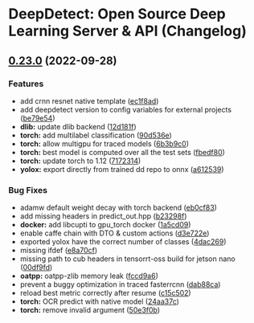 # DeepDetect: Open Source Deep Learning Server & API (Changelog)

## [0.23.0](https://github.com/jolibrain/deepdetect/compare/v0.22.1...v0.23.0) (2022-09-28)


### Features

* add crnn resnet native template ([ec1f8ad](https://github.com/jolibrain/deepdetect/commit/ec1f8ad4640ab4ef9c0109b101b4d1ba1e10f869))
* add deepdetect version to config variables for external projects ([be79e54](https://github.com/jolibrain/deepdetect/commit/be79e543a5f7c73949e1d5fbe97a4d2890548c3c))
* **dlib:** update dlib backend ([12d181f](https://github.com/jolibrain/deepdetect/commit/12d181f5bccbbea9473853475086781f439f29e6))
* **torch:** add multilabel classification ([90d536e](https://github.com/jolibrain/deepdetect/commit/90d536e60bd5a2b748da6f51305df4332d984977))
* **torch:** allow multigpu for traced models ([6b3b9c0](https://github.com/jolibrain/deepdetect/commit/6b3b9c08b2590456cfa19f6344f8569291950bea))
* **torch:** best model is computed over all the test sets ([fbedf80](https://github.com/jolibrain/deepdetect/commit/fbedf80605a8228424a39b7ce99ed2635572e20f))
* **torch:** update torch to 1.12 ([7172314](https://github.com/jolibrain/deepdetect/commit/717231409f341ee871a4b3baa53a4bfb74e7c7d6))
* **yolox:** export directly from trained dd repo to onnx ([a612539](https://github.com/jolibrain/deepdetect/commit/a612539cee8d49a2e5a68351caa958013a7163b4))


### Bug Fixes

* adamw default weight decay with torch backend ([eb0cf83](https://github.com/jolibrain/deepdetect/commit/eb0cf83d8eabb6481b57a90a7db4313d0a5fc399))
* add missing headers in predict_out.hpp ([b23298f](https://github.com/jolibrain/deepdetect/commit/b23298f6b8ebc888eba28e0f2333f6a59ddeff1c))
* **docker:** add libcupti to gpu_torch docker ([1a5cd09](https://github.com/jolibrain/deepdetect/commit/1a5cd090d75f2fa4a0626a292f5d5f2a4de878c6))
* enable caffe chain with DTO & custom actions ([d3e722e](https://github.com/jolibrain/deepdetect/commit/d3e722ed0f3d7cbccdd645c4c147b824e8063020))
* exported yolox have the correct number of classes ([4dac269](https://github.com/jolibrain/deepdetect/commit/4dac269a0496d52026c4d82dc9514e3790237e02))
* missing ifdef ([e8a70cf](https://github.com/jolibrain/deepdetect/commit/e8a70cf5f9a39cdf9275f0874f9ff716913e3872))
* missing path to cub headers in tensorrt-oss build for jetson nano ([00df9fd](https://github.com/jolibrain/deepdetect/commit/00df9fdfce78af7a87ce6d515d80a653d47a9ded))
* **oatpp:** oatpp-zlib memory leak ([fccd9a6](https://github.com/jolibrain/deepdetect/commit/fccd9a622dea9bd3bbbf6e40a12ba05dd9f57e80))
* prevent a buggy optimization in traced fasterrcnn ([dab88ca](https://github.com/jolibrain/deepdetect/commit/dab88cae82f76b65012ddc23c5546f79c719de08))
* reload best metric correctly after resume ([c15c502](https://github.com/jolibrain/deepdetect/commit/c15c502319085f062b018ac26263d7b0790ffed0))
* **torch:** OCR predict with native model ([24aa37c](https://github.com/jolibrain/deepdetect/commit/24aa37c79448738f753bb22721fd75b29a5b6563))
* **torch:** remove invalid argument ([50e3f0b](https://github.com/jolibrain/deepdetect/commit/50e3f0ba60b7fcd1b511d6b5f3331137a81f57a8))

